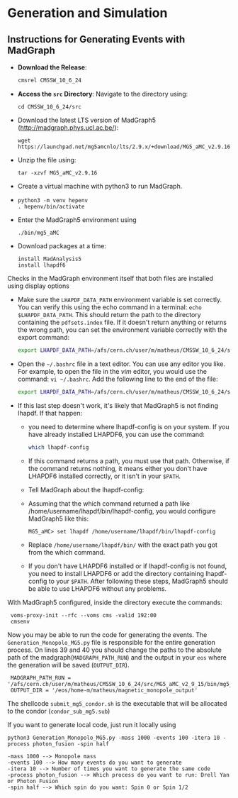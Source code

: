 # Generation and Simulation

## Instructions for Generating Events with MadGraph

- **Download the Release**:
    ```bash
    cmsrel CMSSW_10_6_24

- **Access the `src` Directory**:
    Navigate to the directory using:
    ```
    cd CMSSW_10_6_24/src
- Download the latest LTS version of MadGraph5 (http://madgraph.phys.ucl.ac.be/):
   ```
   wget https://launchpad.net/mg5amcnlo/lts/2.9.x/+download/MG5_aMC_v2.9.16.tar.gz
- Unzip the file using:
  ```
  tar -xzvf MG5_aMC_v2.9.16

- Create a virtual machine with python3 to run MadGraph.
- 
     ```
     python3 -m venv hepenv
     . hepenv/bin/activate
    ```
- Enter the MadGraph5 environment using
     ```
     ./bin/mg5_aMC
- Download packages at a time:
    ```
    install MadAnalysis5
    install lhapdf6
Checks in the MadGraph environment itself that both files are installed using display options

- Make sure the `LHAPDF_DATA_PATH` environment variable is set correctly. You can verify this using the echo command in a terminal: `echo $LHAPDF_DATA_PATH`. This should return the path to the directory containing the `pdfsets.index` file. If it doesn't return anything or returns the wrong path, you can set the environment variable correctly with the export command:
   ```bash
   export LHAPDF_DATA_PATH=/afs/cern.ch/user/m/matheus/CMSSW_10_6_24/src/MG5_aMC_v2_9_15/HEPTools/lhapdf6_py3/share/LHAPDF

- Open the `~/.bashrc` file in a text editor. You can use any editor you like. For example, to open the file in the *vim* editor, you would use the command: `vi ~/.bashrc`. Add the following line to the end of the file:
   ```bash
   export LHAPDF_DATA_PATH=/afs/cern.ch/user/m/matheus/CMSSW_10_6_24/src/MG5_aMC_v2_9_15/HEPTools/lhapdf6_py3/share/LHAPDF

- If this last step doesn't work, it's likely that MadGraph5 is not finding lhapdf. If that happen:

   - you need to determine where lhapdf-config is on your system. If you have already installed LHAPDF6, you can use the command:
     ```bash
     which lhapdf-config

   - If this command returns a path, you must use that path. Otherwise, if the command returns nothing, it means either you don't have LHAPDF6 installed correctly, or it isn't in your `$PATH`.

   - Tell MadGraph about the lhapdf-config:

   - Assuming that the which command returned a path like /home/username/lhapdf/bin/lhapdf-config, you would configure MadGraph5 like this:
     ```
     MG5_aMC> set lhapdf /home/username/lhapdf/bin/lhapdf-config
   - Replace `/home/username/lhapdf/bin/` with the exact path you got from the which command.

   - If you don't have LHAPDF6 installed or if lhapdf-config is not found, you need to install LHAPDF6 or add the directory containing lhapdf-config to your `$PATH`. After following these steps, MadGraph5 should be able to use LHAPDF6 without any problems.
  
   
With MadGraph5 configured, inside the directory execute the commands:

    
     voms-proxy-init --rfc --voms cms -valid 192:00
     cmsenv

Now you may be able to run the code for generating the events.
The `Generation_Monopolo_MG5.py` file is responsible for the entire generation process. On lines 39 and 40 you should change the paths to the absolute path of the madgraph(`MADGRAPH_PATH_RUN`) and the output in your `eos` where the generation will be saved (`OUTPUT_DIR`).

    
     MADGRAPH_PATH_RUN = '/afs/cern.ch/user/m/matheus/CMSSW_10_6_24/src/MG5_aMC_v2_9_15/bin/mg5_aMC'
     OUTPUT_DIR = '/eos/home-m/matheus/magnetic_monopole_output'

The shellcode `submit_mg5_condor.sh` is the executable that will be allocated to the condor (`condor_sub_mg5.sub`)

If you want to generate local code, just run it locally using

   ```
   python3 Generation_Monopolo_MG5.py -mass 1000 -events 100 -itera 10 -process photon_fusion -spin half

   -mass 1000 --> Monopole mass
   -events 100 --> How many events do you want to generate
   -itera 10 --> Number of times you want to generate the same code
   -process photon_fusion --> Which process do you want to run: Drell Yan or Photon Fusion
   -spin half --> Which spin do you want: Spin 0 or Spin 1/2
